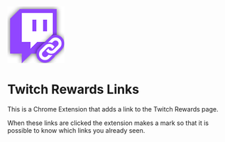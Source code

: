 ![Logo](logo.png)
# Twitch Rewards Links
This is a Chrome Extension that adds a link to the Twitch Rewards page.

When these links are clicked the extension makes a mark so that it is possible to know which links you already seen.
